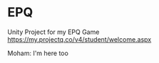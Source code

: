 # EPQ
Unity Project for my EPQ Game
https://my.projectq.co/v4/student/welcome.aspx

Moham: I'm here too
